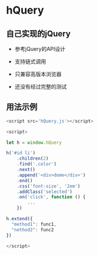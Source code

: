 # hQuery


## 自己实现的jQuery

- 参考jQuery的API设计

- 支持链式调用

- 只兼容高版本浏览器

- 还没有经过完整的测试


## 用法示例

```javascript
<script src='hQuery.js'></script>

<script>

let h = window.hQuery

h('#id li')
	.children(2)
	.find('.color')
	.next()
	.append('<div>dome</div>')
	.end()
	.css('font-size', '2em')
	.addClass('selected')
	.on('click', function () {
     	... 
	})

h.extend({
  "method1": func1,
  "nethod2": func2
})
	
</script>
```